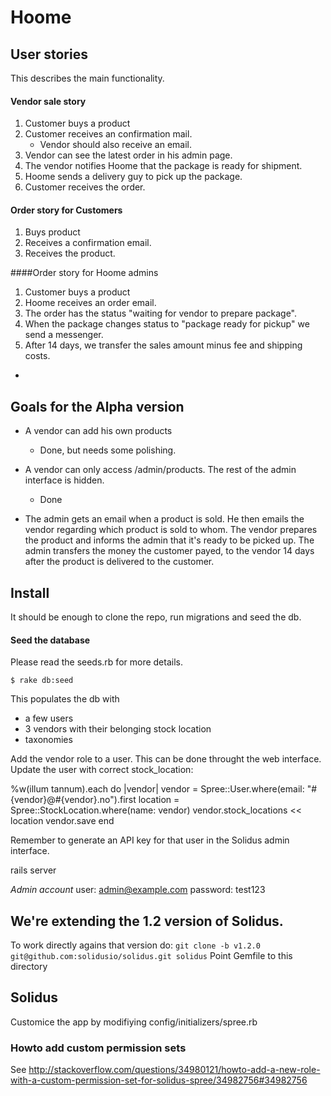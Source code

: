 # Hoome

## User stories

This describes the main functionality.

#### Vendor sale story
1. Customer buys a product
2. Customer receives an confirmation mail.
   - Vendor should also receive an email.
3. Vendor can see the latest order in his admin page.
4. The vendor notifies Hoome that the package is ready for shipment.
5. Hoome sends a delivery guy to pick up the package.
6. Customer receives the order.

#### Order story for Customers
1. Buys product
2. Receives a confirmation email.
3. Receives the product.

####Order story for Hoome admins
1. Customer buys a product
2. Hoome receives an order email.
3. The order has the status "waiting for vendor to prepare package".
4. When the package changes status to "package ready for pickup" we send a
   messenger.
5. After 14 days, we transfer the sales amount minus fee and shipping costs.

-

## Goals for the Alpha version

* A vendor can add his own products
  - Done, but needs some polishing.

* A vendor can only access /admin/products. The rest of the admin interface is hidden.
  - Done

* The admin gets an email when a product is sold. He then emails the vendor regarding which product is sold to whom.
  The vendor prepares the product and informs the admin that it's ready to be picked up.
  The admin transfers the money the customer payed, to the vendor 14 days after the product is delivered to the customer.

## Install
It should be enough to clone the repo, run migrations and seed the db.


#### Seed the database
Please read the seeds.rb for more details.
```
$ rake db:seed
```
This populates the db with
  - a few users
  - 3 vendors with their belonging stock location
  - taxonomies

Add the vendor role to a user. This can be done throught the web interface.
Update the user with correct stock_location:

  %w(illum tannum).each do |vendor|
    vendor = Spree::User.where(email: "#{vendor}@#{vendor}.no").first
    location = Spree::StockLocation.where(name: vendor)
    vendor.stock_locations << location
    vendor.save
  end


Remember to generate an API key for that user in the Solidus admin interface.


rails server

*Admin account*
user: admin@example.com
password: test123


## We're extending the 1.2 version of Solidus.
To work directly agains that version do:
`git clone -b v1.2.0 git@github.com:solidusio/solidus.git solidus`
Point Gemfile to this directory


## Solidus

Customice the app by modifiying config/initializers/spree.rb

### Howto add custom permission sets
See http://stackoverflow.com/questions/34980121/howto-add-a-new-role-with-a-custom-permission-set-for-solidus-spree/34982756#34982756


